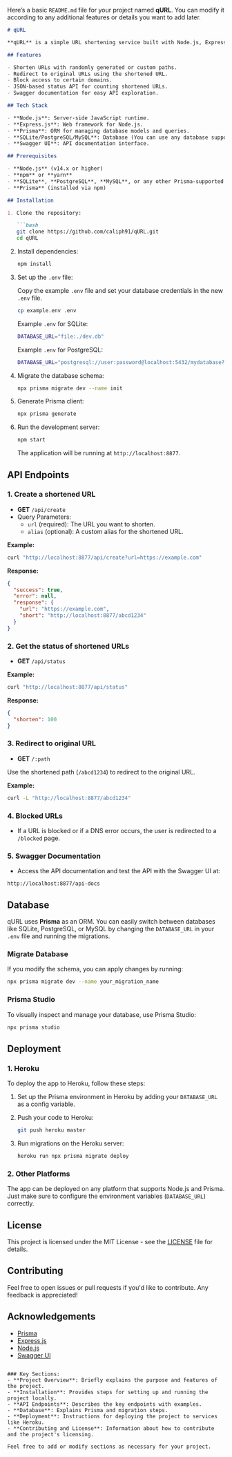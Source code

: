 Here’s a basic `README.md` file for your project named **qURL**. You can modify it according to any additional features or details you want to add later.

```markdown
# qURL

**qURL** is a simple URL shortening service built with Node.js, Express, and Prisma. It provides an API to shorten URLs, supports custom aliases, and redirects users to the original URLs. It also integrates Prisma as the database ORM for managing shortened URLs.

## Features

- Shorten URLs with randomly generated or custom paths.
- Redirect to original URLs using the shortened URL.
- Block access to certain domains.
- JSON-based status API for counting shortened URLs.
- Swagger documentation for easy API exploration.

## Tech Stack

- **Node.js**: Server-side JavaScript runtime.
- **Express.js**: Web framework for Node.js.
- **Prisma**: ORM for managing database models and queries.
- **SQLite/PostgreSQL/MySQL**: Database (You can use any database supported by Prisma).
- **Swagger UI**: API documentation interface.

## Prerequisites

- **Node.js** (v14.x or higher)
- **npm** or **yarn**
- **SQLite**, **PostgreSQL**, **MySQL**, or any other Prisma-supported database
- **Prisma** (installed via npm)

## Installation

1. Clone the repository:

   ```bash
   git clone https://github.com/caliph91/qURL.git
   cd qURL
   ```

2. Install dependencies:

   ```bash
   npm install
   ```

3. Set up the `.env` file:

   Copy the example `.env` file and set your database credentials in the new `.env` file.

   ```bash
   cp example.env .env
   ```

   Example `.env` for SQLite:
   ```bash
   DATABASE_URL="file:./dev.db"
   ```

   Example `.env` for PostgreSQL:
   ```bash
   DATABASE_URL="postgresql://user:password@localhost:5432/mydatabase?schema=public"
   ```

4. Migrate the database schema:

   ```bash
   npx prisma migrate dev --name init
   ```

5. Generate Prisma client:

   ```bash
   npx prisma generate
   ```

6. Run the development server:

   ```bash
   npm start
   ```

   The application will be running at `http://localhost:8877`.

## API Endpoints

### 1. **Create a shortened URL**
   - **GET** `/api/create`
   - Query Parameters:
     - `url` (required): The URL you want to shorten.
     - `alias` (optional): A custom alias for the shortened URL.

   **Example:**

   ```bash
   curl "http://localhost:8877/api/create?url=https://example.com"
   ```

   **Response:**

   ```json
   {
     "success": true,
     "error": null,
     "response": {
       "url": "https://example.com",
       "short": "http://localhost:8877/abcd1234"
     }
   }
   ```

### 2. **Get the status of shortened URLs**
   - **GET** `/api/status`

   **Example:**

   ```bash
   curl "http://localhost:8877/api/status"
   ```

   **Response:**

   ```json
   {
     "shorten": 100
   }
   ```

### 3. **Redirect to original URL**
   - **GET** `/:path`

   Use the shortened path (`/abcd1234`) to redirect to the original URL.

   **Example:**

   ```bash
   curl -L "http://localhost:8877/abcd1234"
   ```

### 4. **Blocked URLs**
   - If a URL is blocked or if a DNS error occurs, the user is redirected to a `/blocked` page.

### 5. **Swagger Documentation**
   - Access the API documentation and test the API with the Swagger UI at:
   
   ```
   http://localhost:8877/api-docs
   ```

## Database

qURL uses **Prisma** as an ORM. You can easily switch between databases like SQLite, PostgreSQL, or MySQL by changing the `DATABASE_URL` in your `.env` file and running the migrations.

### Migrate Database

If you modify the schema, you can apply changes by running:

```bash
npx prisma migrate dev --name your_migration_name
```

### Prisma Studio

To visually inspect and manage your database, use Prisma Studio:

```bash
npx prisma studio
```

## Deployment

### 1. **Heroku**

To deploy the app to Heroku, follow these steps:

1. Set up the Prisma environment in Heroku by adding your `DATABASE_URL` as a config variable.

2. Push your code to Heroku:

   ```bash
   git push heroku master
   ```

3. Run migrations on the Heroku server:

   ```bash
   heroku run npx prisma migrate deploy
   ```

### 2. **Other Platforms**

The app can be deployed on any platform that supports Node.js and Prisma. Just make sure to configure the environment variables (`DATABASE_URL`) correctly.

## License

This project is licensed under the MIT License - see the [LICENSE](LICENSE) file for details.

## Contributing

Feel free to open issues or pull requests if you'd like to contribute. Any feedback is appreciated!

## Acknowledgements

- [Prisma](https://www.prisma.io/)
- [Express.js](https://expressjs.com/)
- [Node.js](https://nodejs.org/)
- [Swagger UI](https://swagger.io/tools/swagger-ui/)
```

### Key Sections:
- **Project Overview**: Briefly explains the purpose and features of the project.
- **Installation**: Provides steps for setting up and running the project locally.
- **API Endpoints**: Describes the key endpoints with examples.
- **Database**: Explains Prisma and migration steps.
- **Deployment**: Instructions for deploying the project to services like Heroku.
- **Contributing and License**: Information about how to contribute and the project's licensing.

Feel free to add or modify sections as necessary for your project.